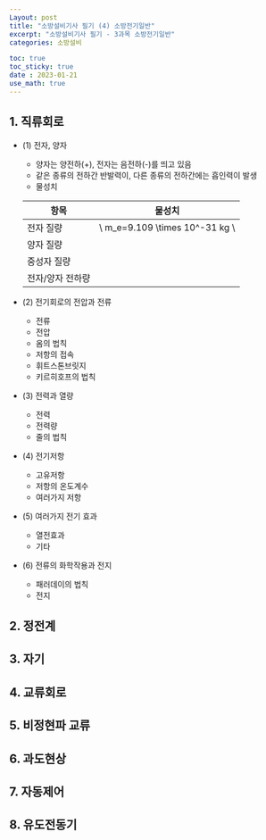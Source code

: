 ```yaml
---
Layout: post
title: "소방설비기사 필기 (4) 소방전기일반"
excerpt: "소방설비기사 필기 - 3과목 소방전기일반"
categories: 소방설비

toc: true
toc_sticky: true
date : 2023-01-21
use_math: true
---
```



## 1. 직류회로

- (1) 전자, 양자
  - 양자는 양전하(+), 전자는 음전하(-)를 띄고 있음
  - 같은 종류의 전하간 반발력이, 다른 종류의 전하간에는 흡인력이 발생
  - 물성치
  
  항목 | 물성치
  -----|-------
  전자 질량 | \ m_e=9.109 \times 10^-31 kg \
  양자 질량 | 
  중성자 질량 | 
  전자/양자 전하량 | 
  
- (2) 전기회로의 전압과 전류
  - 전류
  - 전압
  - 옴의 법칙
  - 저항의 접속
  - 휘트스톤브릿지
  - 키르히호프의 법칙
- (3) 전력과 열량
  - 전력
  - 전력량
  - 줄의 법칙
- (4) 전기저항
  - 고유저항
  - 저항의 온도계수
  - 여러가지 저항
- (5) 여러가지 전기 효과
  - 열전효과
  - 기타
- (6) 전류의 화학작용과 전지
  - 패러데이의 법칙
  - 전지

## 2. 정전계
## 3. 자기
## 4. 교류회로
## 5. 비정현파 교류
## 6. 과도현상
## 7. 자동제어
## 8. 유도전동기
